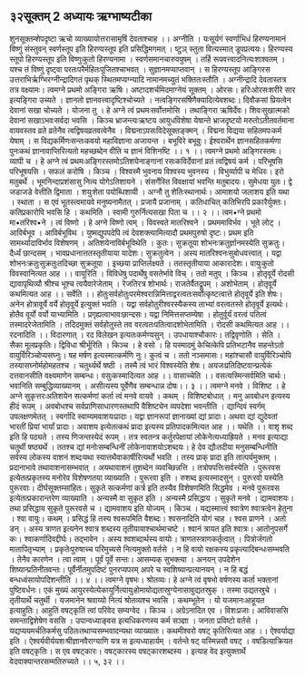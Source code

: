 ## ३२सूक्तम् 2 अध्यायः ऋग्भाष्यटीका
शुनसूक्तम्शेपदृष्टा ऋचो व्याख्यायोत्तरासामृषिं देवताश्चाह ।। अग्नीति । यःसूर्यगं स्वर्णाभिधं हिरण्यनामानं विष्णुं संस्तुवन् स्वर्णस्तूप इति हिरण्यस्तूप इति प्रसिद्धिमगमत् । ष्टुञ् स्तुता वित्यस्मात् डूपप्रत्ययः। हिरण्यस्य स्तूपो हिरण्यस्तूप इति विष्णुःकुतो हिरण्यनामा । स्वर्णसमानचारुवपुषम् । तर्हि रूपवत्त्वादनित्यःशाश्वतम् । यश्च तं विष्णुं दृष्ट्वा परतःपरैर्महितःपूजितश्चाभवत् । सुज्ञानमप्याप्तवान् । स हिरण्यस्तूप आङ्गिरस उत्तराभिर्ऋग्भिरग्नीन्द्रादिगतं पृथक् स्थितमप्यग्न्यादि नामानमच्युतं भक्तितःस्तौति । अग्नीन्द्रादि देवतास्तत्र तत्र वक्ष्यामः। त्वमग्ने प्रथमो अङ्गिरा ऋषिः। अष्टादशर्चमिदमाग्नेयं सूक्तम् । ओरसः। हरिःओरसःशरीरे सार इत्यङ्गिरा उच्यते । ज्ञानतो ज्ञानवत्त्वादृष्टिश्चोच्यते । नत्वङ्गिरसर्षिणैक्यादित्येवशब्दः। दिवौकसां प्रियत्वेन देवानां सखा चोच्यते । योजना तु । हे अग्ने त्वं प्रथमःसर्वोत्तमोसि । तथाङ्गिरा ऋषिर्देवः। शिवःसुखात्मको देवानां सखाऽभवःसर्वदा भवसि । किञ्च भ्राजन्त्यःऋष्टय आयुधविशेषा येषान्ते भ्राजदृष्टयो मरुतोऽतीतवर्तमाना वायवस्तव व्रते व्रतेनैव त्वद्विषयव्रतवत्वेनैव । विद्मनाऽपसःविदेसूक्तङ्क्मन् । विद्मना विद्यया सहितमपःकर्म येषाम् । स विद्यकर्मिणःसन्तःकवयो महाविज्ञाना अजायन्त । बभूविरे बभूवुः। ईश्वरार्थेन ज्ञानसहितकर्मणा पुनःकथं ज्ञानावाप्तिरित्यतो महच्छब्देन वीति च ज्ञानं विशिनष्टि ।। १ ।।
त्वमग्ने प्रथमो अङ्गिरस्तमः। व्यापी च । हे अग्ने त्वं प्रथमःअङ्गिरस्तमोऽतिशयेनाङ्गानां रसःकविर्देवानां व्रतं त्वद्विषयं कर्म । परिभूषसि परिभूषयसि । सफलं करोषि । किञ्च । विश्वस्मै भुवनाय विश्वस्य भुवनस्य । विभुर्व्यापी च मेधिरः। इरो मतुबर्थे । भूमनिन्दाप्रशंसासु नित्य योगेऽतिशायने । संसर्गेस्ति विवक्षायां भवन्ति मतुबादयः। सुमेधया युतः। द्वे जडाजडे वेत्तीति द्विमाता । शयुःशेता पयोब्धिशायी । अग्नौ तु शेतिःस्थानार्थः। आमाशयो जलाशय इति यथा । स्थाता । स एवं भूतस्त्वमायवे मनुष्यनामैतत् । प्रजायै प्रजानाम् । कतिधाचित् कतिभिरपि प्रकारैर्युक्तः। कतिप्रकारोपि भवसि हि । कथमिति । स्वामी गुरुर्नित्यसखा पिता च ।। २ ।।
त्वम•ग्ने प्रथमो मा•तरिश्व•ने । त्वं विष्णो । हे अग्ने विष्णो त्वम् । विवस्वते मातरिश्वने । प्रथममाविर्भव । भूते लोट् । आविर्बभूव । आविर्बभूविथ । युष्मद्युपपदेपि त्वं देवशक्त्यामित्यादौ प्रथमपुरुषो दृष्टः। प्रथम इति सामर्थ्यादाविर्भाव विशेषणम् । अतिशयेनाविर्बभूविथेति । कुतः। सुक्रतूया शोभनःक्रतुर्ज्ञानमस्येति सुक्रतुः। दैर्ध्यं छान्दसम् । भावप्रधानात्ततस्तृतीयाया यादेशः। सुक्रतुत्वेन । अस्य मातरिश्वनःसुबोधवत्त्वात् । यद्वा शोभनःक्रतुःसुक्रतुःतदिच्छा सुक्रतूया । इच्छया प्राप्तिर्लक्ष्यते । ततस्तृतीयाया आकारादेशः। वायुःकुतो विवस्वानित्यत आह ।। वायुरिति । विविधेषु पदार्थेषु वसतेर्भावे विच् । ततो मतुप् । किञ्च । होतृवूर्ये रोदसी द्यावापृथिव्यौ श्रीश्च भूश्च त्वयैवारेजेताम् । रेजतिरत्र शोभार्थः। राजतेर्वैतद्रूपम् । अशोभेताम् । होतृवूर्ये कथमित्यत आह ।। सर्वेति ।। होतुःसर्वहोतुःपरमेश्वरान्निमित्ताद्वरत्वतःसर्वोत्कृष्टत्वात्ते होतृवूर्ये इति शेषः। अनेन होत्रावूर्ये वर्ये होतृवूर्ये इत्युक्तं भवति । यद्वा सर्वहोतुरीश्वरस्यैकस्य ताभ्यां वरत्वतस्ते होतृवूर्ये इत्यर्थः। होतैव वूर्यो वर्यो याभ्यामिति । प्रगृह्यत्वाभावःछान्दसः। यद्वा निमित्तसप्तम्येषा । होतुर्वूर्यं वरत्वं पतित्वं तस्मादरेजेतामिति । तदिदमुक्तं सर्वहोतुस्ते तव वरत्वतःपतित्वादशोभेतामिति । रोदसी कथमित्यत आह ।। रदनादिति ।। विदारणात् । रद विलेखन इत्यतःकर्मण्यसुन् । उपधायाश्चौकारः। तद्विवृणोति । सेति । सैका मूलप्रकृतिः। द्विविधा श्रीर्भूरिति । किञ्च । हे वसो । हि यस्मादमुं केचित्केपि प्रतिभटानैव सहन्तेऽतो वायुर्विरिञ्चोप्यसघ्नुः। षह मर्षण इत्यस्मात्कर्मणि नुः। कुत्वं च । ततो नञ्समासः। महांश्चासौ वायुर्विरिञ्चोपि तस्यासघ्नोर्महोमहतश्च । चतुर्थ्यर्थे षष्ठी । तस्मै त्वं भारं विश्वस्येति शेषः। अयजःप्रतिदिष्टवान्प्रत्येकं दत्तवानसीति वक्ष्यमाणेन सम्बन्धः। वसुःकस्मादित्यत आह ।। वासाच्चेति ।। वसत्यस्मिन्सर्वमिति चार्थः। भवानिति सम्बुद्धिव्याख्यानम् । असीत्यस्य पूर्वेणैव सम्बन्धान्न दोषः।। ३ ।।
त्वमग्ने मनवे । विशिष्ट । हे अग्ने सुकृत्तरःअतिशयेन सत्कर्मणां कर्ता त्वं मनवे वायवे । कथम् । विशिष्टबोधात् । मनु अवबोधन इत्यस्य हीदं रूपम् । अवबोधश्च सर्वप्राणिसाधारणस्तथापि वैशिष्ट्येन व्यपदेशा भवन्तीति । द्यान्दिवं स्वर्गम् उपलक्षणमेतत् । स्वर्गादि स्वाम्यमवाशयःप्रादाः। यद्वा ज्ञानरूपां ज्ञानाख्यां द्यां प्रादाः। अथवा द्यां द्युदेवतां भारतीं प्रियां भार्यां प्रादाः। अवाशय इत्येतत्कथं प्रादा इत्यस्य प्रतिपादकमित्यत आह ।। यथेति ।। वाशृ शब्द इति हि पठ्यते । तस्य णिजन्तस्येदं रूपम् । तत्र स्वतन्त्र कर्तुरपेक्षायां लोकेनेत्यध्याह्रियते । मनव इत्याद्या चतुर्थी षष्ठ्यर्थे । ततश्च द्यां मनोःसम्बन्धिनीं लोकेनावाशयोऽशब्दयः। हे देव द्यौःतदीया मनुसम्बन्धिनीति सर्वस्य लोकस्य वाशनं शब्दःयथा स्यात्तथैवाकार्षीरित्यर्थो भवति । तस्य प्राक् प्रादा इति तात्पर्यमुक्तम् । प्रदानाभावे तथावाशनासम्भवात् । अयथावाशनं तुशब्देन व्यवच्छिन्नत्ति । तत्रोपपत्तिःसर्वस्येति । पुरूरवस इत्येतत्प्रकृतस्य मनोरेव विशेषणतया व्याख्याति । पुरूरवा इति । रुशब्द इत्यस्मादसुन् । पुरुःरवो यस्येति पुरूरवाः। दीर्घसूक्तम्सांहितः। सुकृते सत्कर्मणां कर्त्र इति तस्यैव विशेषणमिति सिद्धमेव । मनवे पुरूरवस इत्येतत्प्रकारान्तरेण व्याख्याति । अन्यस्मै वा सुकृत इति । अन्यस्मै प्रसिद्धाय । सुकृते मनवे । द्यामवाशयः। तथा प्रसिद्धाय सुकृते पुरूरवसे च । द्यामवाशय इति योज्यम् । किञ्च । यद्यस्मात्त्वं श्वात्रेण श्वात्रत्वेन हेतुना । श्वा वायुः। कथम् । प्रसिद्धं हि तस्य श्वरूपमिति वैशब्दः। श्वसनादिति योगं चाह । श्वस प्राणने । अतो डन् । अस्य त्राणत इत्यनेन श्वात्र शब्दस्य तृतीयायाश्चार्थमाचष्टे । श्वानं त्रायत इति श्वात्रः। आतोनुपसर्गे कः। श्वाकर्णादिवद्दीर्घः। तद्भावेन । अस्य श्वशब्दार्थस्य वायोः। त्राणतस्त्राणकर्तृत्वात् । पित्रोर्जगतो मातापितृभ्याम् । प्रकृतेःपुरुषाच्च परिमुच्यसे नित्यमुक्तो वर्तसे । न हि वायो रक्षकस्य प्रकृत्यादिबन्धःसम्भवति । तेनैव कारणेन । त्वा त्वाम् । पूर्वं पूर्वे सन्तः। आसम्यक् सुभक्त्या । अनयन् उपदेशेन शिष्यान्प्रतिनीतवन्तः। पूर्वैर्नीतमुपदिष्टं पुनरप्यपरम् अपरे च स्वशिष्यान्प्रत्यानयन् । न हि बद्धं बन्धध्वंसायोपदिशन्तीति ।। ४ ।।
त्वमग्ने वृषभः। श्रोतव्यः। हे अग्ने त्वं वृषभो वर्षणस्य कर्ता भक्तानां पुष्टिवर्धनः। एकं मुख्यं आयुरस्येत्येकायुर्नित्यायुःहोमायोद्यतास्रुग्येनासावुद्यतस्रुक् । तस्मा उद्यतस्रुचे । तृतीयार्थे चतुर्थी । यजमानेन श्रवाय्यो नित्यं श्रोतव्यश्च भवसि । कथम्भूतेन । यो यजमानःआहूयत इत्याहुतिः। आहुतिं वषट्कृतिं त्वां परिवेद सम्यग्वेद । किञ्च । अग्रेऽनादित एव । विशःप्रजाः। आविवाससि समन्ताद्विशेषेण वससि । उपान्वध्याङ्वस इत्यधिकरणस्य कर्म सञ्ज्ञा । जनता प्रविष्टो वर्तसे । यद्यप्ययमर्चतिकर्मसु पठितःतथाप्यसम्भवादन्यथा व्याख्यातः। कथमीश्वरो वषट् कृतिरित्यत आह ।। ऐश्वर्याद्या इति । ऐश्वर्यवीर्ययशःश्रीज्ञानवैराग्याणि यत्र स इत्यध्याहार्यम् । वर्तन्ते षट् यस्मिन्नसौ वषट् । वषडित्याक्रियत इति वषट्कृतिः। स एव वषट्कारः। वषट्कारस्य वषट्कारशब्दस्य । इत्याह वेद इत्युक्तार्थे वेदवाक्यान्तरसम्मतिरुच्यते ।। ५, ३२ ।।
